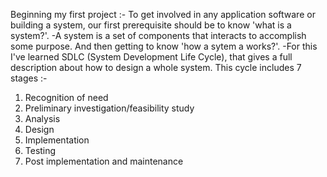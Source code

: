Beginning my first project :- 
To get involved in any application software or building a system, our first prerequisite should be to know 'what is a system?'.
-A system is a set of components that interacts to accomplish some purpose.
And then getting to know 'how a sytem a works?'.
-For this I've learned SDLC (System Development Life Cycle), that gives a full description about how to design a whole system.
This cycle includes 7 stages :- 
1. Recognition of need
2. Preliminary investigation/feasibility study
3. Analysis
4. Design
5. Implementation
6. Testing
7. Post implementation and maintenance


